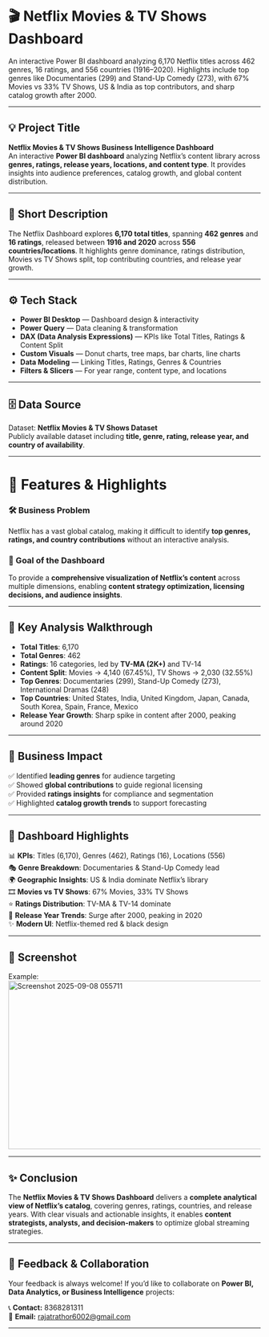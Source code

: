 # 🎬 Netflix Movies & TV Shows Dashboard  

An interactive Power BI dashboard analyzing 6,170 Netflix titles across 462 genres, 16 ratings, and 556 countries (1916–2020). Highlights include top genres like Documentaries (299) and Stand-Up Comedy (273), with 67% Movies vs 33% TV Shows, US &amp; India as top contributors, and sharp catalog growth after 2000.

---

## 💡 Project Title  
**Netflix Movies & TV Shows Business Intelligence Dashboard**  
An interactive **Power BI dashboard** analyzing Netflix’s content library across **genres, ratings, release years, locations, and content type**. It provides insights into audience preferences, catalog growth, and global content distribution.  

---

## 📝 Short Description  
The Netflix Dashboard explores **6,170 total titles**, spanning **462 genres** and **16 ratings**, released between **1916 and 2020** across **556 countries/locations**. It highlights genre dominance, ratings distribution, Movies vs TV Shows split, top contributing countries, and release year growth.  

---

## ⚙️ Tech Stack  
- **Power BI Desktop** — Dashboard design & interactivity  
- **Power Query** — Data cleaning & transformation  
- **DAX (Data Analysis Expressions)** — KPIs like Total Titles, Ratings & Content Split  
- **Custom Visuals** — Donut charts, tree maps, bar charts, line charts  
- **Data Modeling** — Linking Titles, Ratings, Genres & Countries  
- **Filters & Slicers** — For year range, content type, and locations  

---

## 🗄️ Data Source  
Dataset: **Netflix Movies & TV Shows Dataset**  
Publicly available dataset including **title, genre, rating, release year, and country of availability**.  

---

# 🚀 Features & Highlights  

### 🛠️ Business Problem  
Netflix has a vast global catalog, making it difficult to identify **top genres, ratings, and country contributions** without an interactive analysis.  

### 🎯 Goal of the Dashboard  
To provide a **comprehensive visualization of Netflix’s content** across multiple dimensions, enabling **content strategy optimization, licensing decisions, and audience insights**.  

---

## 🔎 Key Analysis Walkthrough  
- **Total Titles**: 6,170  
- **Total Genres**: 462  
- **Ratings**: 16 categories, led by **TV-MA (2K+)** and TV-14  
- **Content Split**: Movies → 4,140 (67.45%), TV Shows → 2,030 (32.55%)  
- **Top Genres**: Documentaries (299), Stand-Up Comedy (273), International Dramas (248)  
- **Top Countries**: United States, India, United Kingdom, Japan, Canada, South Korea, Spain, France, Mexico  
- **Release Year Growth**: Sharp spike in content after 2000, peaking around 2020  

---

## 💼 Business Impact  
✅ Identified **leading genres** for audience targeting  
✅ Showed **global contributions** to guide regional licensing  
✅ Provided **ratings insights** for compliance and segmentation  
✅ Highlighted **catalog growth trends** to support forecasting  

---

## 📌 Dashboard Highlights  
📊 **KPIs**: Titles (6,170), Genres (462), Ratings (16), Locations (556)  
🎭 **Genre Breakdown**: Documentaries & Stand-Up Comedy lead  
🌍 **Geographic Insights**: US & India dominate Netflix’s library  
🎞️ **Movies vs TV Shows**: 67% Movies, 33% TV Shows  
⭐ **Ratings Distribution**: TV-MA & TV-14 dominate  
📅 **Release Year Trends**: Surge after 2000, peaking in 2020  
✨ **Modern UI**: Netflix-themed red & black design  

---

## 📸 Screenshot  

Example:  
<img width="581" height="336" alt="Screenshot 2025-09-08 055711" src="https://github.com/user-attachments/assets/1dfe161e-9645-4f43-8f74-c8522560b1d2" />
  

---

## ✨ Conclusion  
The **Netflix Movies & TV Shows Dashboard** delivers a **complete analytical view of Netflix’s catalog**, covering genres, ratings, countries, and release years. With clear visuals and actionable insights, it enables **content strategists, analysts, and decision-makers** to optimize global streaming strategies.  

---

## 🤝 Feedback & Collaboration  
Your feedback is always welcome! If you’d like to collaborate on **Power BI, Data Analytics, or Business Intelligence** projects:  

📞 **Contact:** 8368281311  
📧 **Email:** rajatrathor6002@gmail.com  

---

